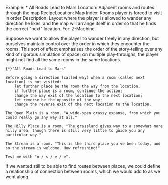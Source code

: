 Example: * All Roads Lead to Mars
Location: Adjacent rooms and routes through the map
RecipeLocation: Map
Index: Rooms player is forced to visit in order
Description: Layout where the player is allowed to wander any direction he likes, and the map will arrange itself in order so that he finds the correct "next" location.
For: Z-Machine

  
Suppose we want to allow the player to wander freely in any direction, but ourselves maintain control over the order in which they encounter the rooms. This sort of effect emphasises the order of the story-telling over any kind of rigorous simulation of space; on multiple play-throughs, the player might not find all the same rooms in the same locations.

  

``` inform7
{*}"All Roads Lead to Mars"

Before going a direction (called way) when a room (called next location) is not visited:
	let further place be the room the way from the location;
	if further place is a room, continue the action;
	change the way exit of the location to the next location;
	let reverse be the opposite of the way;
	change the reverse exit of the next location to the location.

The Open Plain is a room. "A wide-open grassy expanse, from which you could really go any way at all."

The Hilly Place is a room. "The grassland gives way to a somewhat more hilly area, though there is still very little to guide you any particular way."

The Stream is a room. "This is the third place you've been today, and so the stream is welcome. How refreshing!"

Test me with "n / s / e / e".
```

  
If we wanted still to be able to find routes between places, we could define a relationship of connection between rooms, which we would add to as we went along.

